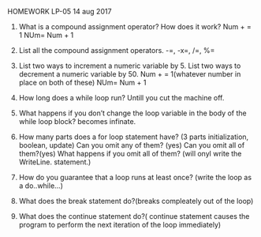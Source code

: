 HOMEWORK LP-05 14 aug 2017


1. What is a compound assignment 
operator? How does it work?
Num + = 1
NUm= Num + 1
 
2. List all the compound assignment 
operators. -=, -x=, /=, %=

3. List two ways to increment a 
numeric variable by 5. List two 
ways to decrement a numeric variable 
by 50.
Num + = 1(whatever number in place on 
both of these)
NUm= Num + 1

4. How long does a while loop run? 
Untill you cut the machine off.

5. What happens if you don’t change 
the loop variable in the body of the 
while loop block? 
becomes infinate.

6. How many parts does a for loop 
statement have? (3 parts initialization, boolean, update)
Can you omit any of them?  (yes)
Can you omit all of them?(yes)
What happens if you omit all of them? (will onyl write the WriteLine. statement.)

7. How do you guarantee that a 
loop runs at least once? (write the loop as a do..while...)

8. What does the break statement do?(breaks compleately out of the loop)

9. What does the continue statement do?( continue statement causes the program to 
perform the next iteration of the loop immediately)
